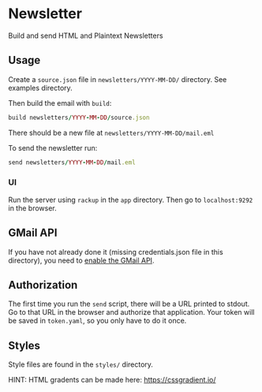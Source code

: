 # Newsletter

Build and send HTML and Plaintext Newsletters

## Usage

Create a `source.json` file in `newsletters/YYYY-MM-DD/` directory. See examples directory.

Then build the email with `build`:

```ruby
build newsletters/YYYY-MM-DD/source.json
```

There should be a new file at `newsletters/YYYY-MM-DD/mail.eml`

To send the newsletter run:

```ruby
send newsletters/YYYY-MM-DD/mail.eml
```

### UI

Run the server using `rackup` in the `app` directory. Then go to `localhost:9292` in the browser.

## GMail API

If you have not already done it (missing credentials.json file in this directory), you need to [enable the GMail API](https://developers.google.com/gmail/api/quickstart/ruby).

## Authorization

The first time you run the `send` script, there will be a URL printed to stdout. Go to that URL in the browser and authorize that application. Your token will be saved in `token.yaml`, so you only have to do it once.

## Styles

Style files are found in the `styles/` directory.

HINT: HTML gradents can be made here: https://cssgradient.io/
